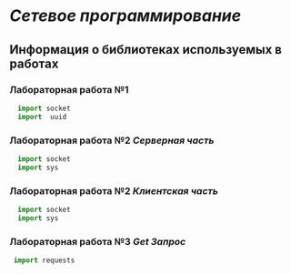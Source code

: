 # ***Сетевое программирование***
## Информация о библиотеках используемых в работах

### **Лабораторная работа №1**
```python
  import socket
  import  uuid
```
### **Лабораторная работа №2** ***Серверная часть***
```python
  import socket
  import sys
```
### **Лабораторная работа №2** ***Клиентская часть***
```python
  import socket
  import sys
```
### **Лабораторная работа №3** ***Get Запрос***
```python
 import requests
```
